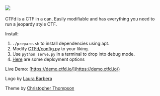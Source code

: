 ![](https://raw.githubusercontent.com/isislab/CTFd/master/CTFd/static/original/img/logo.png)
====

CTFd is a CTF in a can. Easily modifiable and has everything you need to run a jeopardy style CTF.

Install: 
 1. `./prepare.sh` to install dependencies using apt.
 2. Modify [CTFd/config.py](https://github.com/isislab/CTFd/blob/master/CTFd/config.py) to your liking.
 3. Use `python serve.py` in a terminal to drop into debug mode.
 4. [Here](https://github.com/isislab/CTFd/wiki/Deployment) are some deployment options

Live Demo:
[https://demo.ctfd.io/](https://demo.ctfd.io/)

Logo by [Laura Barbera](http://www.laurabb.com/)

Theme by [Christopher Thompson](https://github.com/breadchris)
